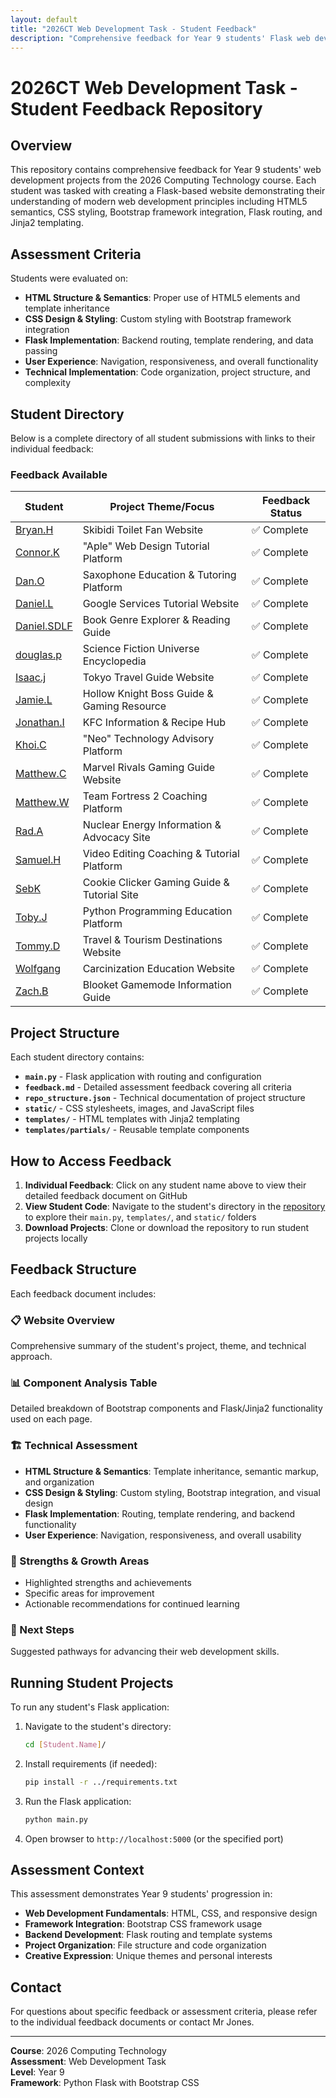 ```yaml
---
layout: default
title: "2026CT Web Development Task - Student Feedback"
description: "Comprehensive feedback for Year 9 students' Flask web development projects from the 2026 Computing Technology course"
---
```


# 2026CT Web Development Task - Student Feedback Repository

## Overview

This repository contains comprehensive feedback for Year 9 students' web development projects from the 2026 Computing Technology course. Each student was tasked with creating a Flask-based website demonstrating their understanding of modern web development principles including HTML5 semantics, CSS styling, Bootstrap framework integration, Flask routing, and Jinja2 templating.

## Assessment Criteria

Students were evaluated on:

- **HTML Structure & Semantics**: Proper use of HTML5 elements and template inheritance
- **CSS Design & Styling**: Custom styling with Bootstrap framework integration
- **Flask Implementation**: Backend routing, template rendering, and data passing
- **User Experience**: Navigation, responsiveness, and overall functionality
- **Technical Implementation**: Code organization, project structure, and complexity

## Student Directory

Below is a complete directory of all student submissions with links to their individual feedback:

### Feedback Available

| Student                                                                                         | Project Theme/Focus                         | Feedback Status |
| ----------------------------------------------------------------------------------------------- | ------------------------------------------- | --------------- |
| [Bryan.H](https://github.com/TempeHS/2026CT_Web_Feedback/blob/main/Bryan.H/feedback.md)         | Skibidi Toilet Fan Website                  | ✅ Complete     |
| [Connor.K](https://github.com/TempeHS/2026CT_Web_Feedback/blob/main/Connor.K/feedback.md)       | "Aple" Web Design Tutorial Platform         | ✅ Complete     |
| [Dan.O](https://github.com/TempeHS/2026CT_Web_Feedback/blob/main/Dan.O/feedback.md)             | Saxophone Education & Tutoring Platform     | ✅ Complete     |
| [Daniel.L](https://github.com/TempeHS/2026CT_Web_Feedback/blob/main/Daniel.L/feedback.md)       | Google Services Tutorial Website            | ✅ Complete     |
| [Daniel.SDLF](https://github.com/TempeHS/2026CT_Web_Feedback/blob/main/Daniel.SDLF/feedback.md) | Book Genre Explorer & Reading Guide         | ✅ Complete     |
| [douglas.p](https://github.com/TempeHS/2026CT_Web_Feedback/blob/main/douglas.p/feedback.md)     | Science Fiction Universe Encyclopedia       | ✅ Complete     |
| [Isaac.j](https://github.com/TempeHS/2026CT_Web_Feedback/blob/main/Isaac.j/feedback.md)         | Tokyo Travel Guide Website                  | ✅ Complete     |
| [Jamie.L](https://github.com/TempeHS/2026CT_Web_Feedback/blob/main/Jamie.L/feedback.md)         | Hollow Knight Boss Guide & Gaming Resource  | ✅ Complete     |
| [Jonathan.I](https://github.com/TempeHS/2026CT_Web_Feedback/blob/main/Jonathan.I/feedback.md)   | KFC Information & Recipe Hub                | ✅ Complete     |
| [Khoi.C](https://github.com/TempeHS/2026CT_Web_Feedback/blob/main/Khoi.C/feedback.md)           | "Neo" Technology Advisory Platform          | ✅ Complete     |
| [Matthew.C](https://github.com/TempeHS/2026CT_Web_Feedback/blob/main/Matthew.C/feedback.md)     | Marvel Rivals Gaming Guide Website          | ✅ Complete     |
| [Matthew.W](https://github.com/TempeHS/2026CT_Web_Feedback/blob/main/Matthew.W/feedback.md)     | Team Fortress 2 Coaching Platform           | ✅ Complete     |
| [Rad.A](https://github.com/TempeHS/2026CT_Web_Feedback/blob/main/Rad.A/feedback.md)             | Nuclear Energy Information & Advocacy Site  | ✅ Complete     |
| [Samuel.H](https://github.com/TempeHS/2026CT_Web_Feedback/blob/main/Samuel.H/feedback.md)       | Video Editing Coaching & Tutorial Platform  | ✅ Complete     |
| [SebK](https://github.com/TempeHS/2026CT_Web_Feedback/blob/main/SebK/feedback.md)               | Cookie Clicker Gaming Guide & Tutorial Site | ✅ Complete     |
| [Toby.J](https://github.com/TempeHS/2026CT_Web_Feedback/blob/main/Toby.J/feedback.md)           | Python Programming Education Platform       | ✅ Complete     |
| [Tommy.D](https://github.com/TempeHS/2026CT_Web_Feedback/blob/main/Tommy.D/feedback.md)         | Travel & Tourism Destinations Website       | ✅ Complete     |
| [Wolfgang](https://github.com/TempeHS/2026CT_Web_Feedback/blob/main/Wolfgang/feedback.md)       | Carcinization Education Website             | ✅ Complete     |
| [Zach.B](https://github.com/TempeHS/2026CT_Web_Feedback/blob/main/Zach.B/feedback.md)           | Blooket Gamemode Information Guide          | ✅ Complete     |

## Project Structure

Each student directory contains:

- **`main.py`** - Flask application with routing and configuration
- **`feedback.md`** - Detailed assessment feedback covering all criteria
- **`repo_structure.json`** - Technical documentation of project structure
- **`static/`** - CSS stylesheets, images, and JavaScript files
- **`templates/`** - HTML templates with Jinja2 templating
- **`templates/partials/`** - Reusable template components

## How to Access Feedback

1. **Individual Feedback**: Click on any student name above to view their detailed feedback document on GitHub
2. **View Student Code**: Navigate to the student's directory in the [repository](https://github.com/TempeHS/2026CT_Web_Feedback) to explore their `main.py`, `templates/`, and `static/` folders
3. **Download Projects**: Clone or download the repository to run student projects locally

## Feedback Structure

Each feedback document includes:

### 📋 Website Overview

Comprehensive summary of the student's project, theme, and technical approach.

### 📊 Component Analysis Table

Detailed breakdown of Bootstrap components and Flask/Jinja2 functionality used on each page.

### 🏗️ Technical Assessment

- **HTML Structure & Semantics**: Template inheritance, semantic markup, and organization
- **CSS Design & Styling**: Custom styling, Bootstrap integration, and visual design
- **Flask Implementation**: Routing, template rendering, and backend functionality
- **User Experience**: Navigation, responsiveness, and overall usability

### 💪 Strengths & Growth Areas

- Highlighted strengths and achievements
- Specific areas for improvement
- Actionable recommendations for continued learning

### 🎯 Next Steps

Suggested pathways for advancing their web development skills.

## Running Student Projects

To run any student's Flask application:

1. Navigate to the student's directory:

   ```bash
   cd [Student.Name]/
   ```

2. Install requirements (if needed):

   ```bash
   pip install -r ../requirements.txt
   ```

3. Run the Flask application:

   ```bash
   python main.py
   ```

4. Open browser to `http://localhost:5000` (or the specified port)

## Assessment Context

This assessment demonstrates Year 9 students' progression in:

- **Web Development Fundamentals**: HTML, CSS, and responsive design
- **Framework Integration**: Bootstrap CSS framework usage
- **Backend Development**: Flask routing and template systems
- **Project Organization**: File structure and code organization
- **Creative Expression**: Unique themes and personal interests

## Contact

For questions about specific feedback or assessment criteria, please refer to the individual feedback documents or contact Mr Jones.

---

**Course**: 2026 Computing Technology  
**Assessment**: Web Development Task  
**Level**: Year 9  
**Framework**: Python Flask with Bootstrap CSS
